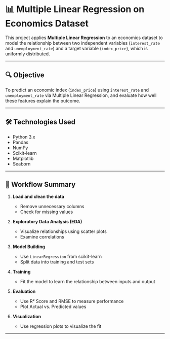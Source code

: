 # 📊 Multiple Linear Regression on Economics Dataset

This project applies **Multiple Linear Regression** to an economics dataset to model the relationship between two independent variables (`interest_rate` and `unemployment_rate`) and a target variable (`index_price`), which is uniformly distributed.

---

## 🔍 Objective

To predict an economic index (`index_price`) using `interest_rate` and `unemployment_rate` via Multiple Linear Regression, and evaluate how well these features explain the outcome.

---

## 🛠️ Technologies Used

- Python 3.x
- Pandas
- NumPy
- Scikit-learn
- Matplotlib
- Seaborn

---

## 🧪 Workflow Summary

1. **Load and clean the data**
   - Remove unnecessary columns
   - Check for missing values

2. **Exploratory Data Analysis (EDA)**
   - Visualize relationships using scatter plots
   - Examine correlations

3. **Model Building**
   - Use `LinearRegression` from scikit-learn
   - Split data into training and test sets

4. **Training**
   - Fit the model to learn the relationship between inputs and output

5. **Evaluation**
   - Use R² Score and RMSE to measure performance
   - Plot Actual vs. Predicted values

6. **Visualization**
   - Use regression plots to visualize the fit

---
